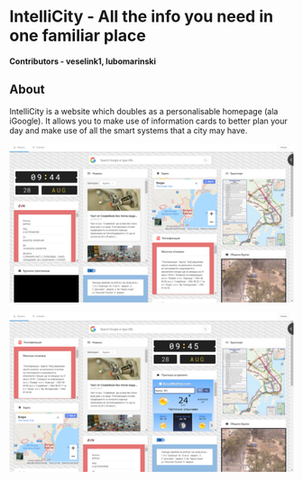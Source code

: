 # IntelliCity - All the info you need in one familiar place

#### Contributors - veselink1, lubomarinski

## About
IntelliCity is a website which doubles as a personalisable homepage (ala iGoogle). It allows you to make use of information cards to better plan your day and make use of all the smart systems that a city may have. 

![Preview](https://github.com/veselink1/IntelliCity/blob/master/Screenshots/Screenshot%20(157).png)

![Preview](https://github.com/veselink1/IntelliCity/blob/master/Screenshots/Screenshot%20(158).png)
